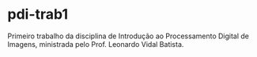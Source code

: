 # pdi-trab1

Primeiro trabalho da disciplina de Introdução ao Processamento Digital de Imagens, ministrada pelo Prof. Leonardo Vidal Batista.

